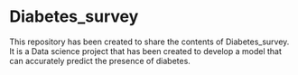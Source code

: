 # Diabetes_survey
This repository has been created to share the contents of Diabetes_survey. It is a Data science project that has been created to develop a model that can accurately predict the presence of diabetes.
